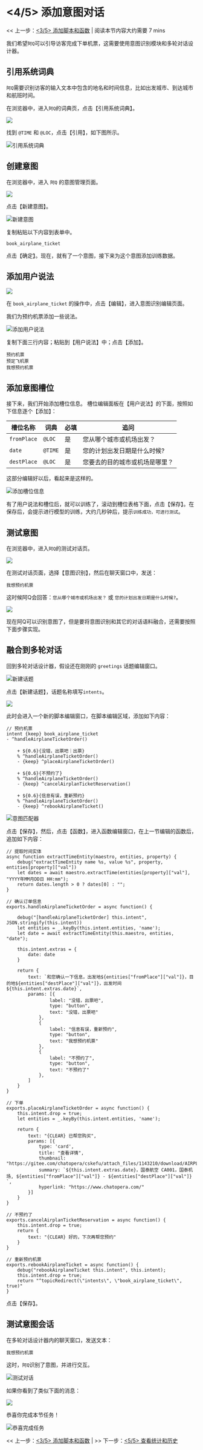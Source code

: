 <!-- markup:blank-line -->
# <4/5> 添加意图对话 

<< 上一步：[<3/5> 添加脚本和函数](/products/chatbot-platform/tutorials/3-add-scripts-function.html) | <i class="glyphicon glyphicon-time"></i>阅读本节内容大约需要 7 mins 

我们希望`阿Q`可以引导访客完成下单机票，这需要使用意图识别模块和多轮对话设计器。

## 引用系统词典

`阿Q`需要识别访客的输入文本中包含的地名和时间信息，比如出发城市、到达城市和航班时间。

在浏览器中，进入`阿Q`的词典页，点击【引用系统词典】。

![](../../../images/assets/screenshot_20230503115859.png)

找到 `@TIME` 和 `@LOC`，点击【引用】，如下图所示。

![引用系统词典](../../../images/products/platform/screenshot-20210915-134251.png)

## 创建意图

在浏览器中，进入 `阿Q` 的意图管理页面。

![](../../../images/assets/screenshot_20230503115641.png)

点击【新建意图】。

![新建意图](../../../images/products/platform/screenshot-20210914-013838.png)

复制粘贴以下内容到表单中。

```意图标识名
book_airplane_ticket
```

点击【确定】。现在，就有了一个意图，接下来为这个意图添加训练数据。

## 添加用户说法

![](../../../images/assets/screenshot_20230503120254.png)

在 `book_airplane_ticket` 的操作中，点击【编辑】，进入意图识别编辑页面。

我们为预约机票添加一些说法。

![添加用户说法](../../../images/products/platform/screenshot-20210915-163124.png)

复制下面三行内容；粘贴到【用户说法】中；点击【添加】。

```说法
预约机票
预定飞机票
我想预约机票
```

## 添加意图槽位

接下来，我们开始添加槽位信息。
槽位编辑面板在【用户说法】的下面，按照如下信息逐个【添加】：

| 槽位名称 | 词典 | 必填 | 追问 |
| --- | --- | --- | --- |
| `fromPlace` | `@LOC` | 是 | 您从哪个城市或机场出发？ |
| `date` | `@TIME` | 是 | 您的计划出发日期是什么时候? |
| `destPlace` | `@LOC` | 是 | 您要去的目的城市或机场是哪里？ |
<!-- markup:table-caption 添加槽位表单 -->

这部分编辑好以后，看起来是这样的。

![添加槽位信息](../../../images/products/platform/screenshot-20210914-015710.png)

有了用户说法和槽位后，就可以训练了，滚动到槽位表格下面，点击【保存】。在保存后，会提示进行模型的训练，大约几秒钟后，提示`训练成功，可进行测试`。

## 测试意图

在浏览器中，进入`阿Q`的测试对话页。

![](../../../images/assets/screenshot_20230503120725.png)

在测试对话页面，选择【意图识别】，然后在聊天窗口中，发送：

```文本
我想预约机票
```

这时候阿Q会回答：`您从哪个城市或机场出发？` 或 `您的计划出发日期是什么时候?`。

![](../../../images/assets/screenshot_20230503120924.png)

现在阿Q可以识别意图了，但是要将意图识别和其它的对话语料融合，还需要按照下面步骤实现。

## 融合到多轮对话

回到多轮对话设计器，假设还在刚刚的 `greetings` 话题编辑窗口。

![新建话题](../../../images/products/platform/screenshot-20210914-022010.png)


点击【新建话题】，话题名称填写`intents`。

![](../../../images/assets/screenshot_20230503121302.png)

此时会进入一个新的脚本编辑窗口，在脚本编辑区域，添加如下内容：

```脚本
// 预约机票 
intent {keep} book_airplane_ticket
- ^handleAirplaneTicketOrder()

    + ${0.6}{没错，出票吧｜出票}
    % ^handleAirplaneTicketOrder()
    - {keep} ^placeAirplaneTicketOrder()
    
    + ${0.6}{不预约了}
    % ^handleAirplaneTicketOrder()
    - {keep} ^cancelAirplanTicketReservation()
    
    + ${0.6}{信息有误，重新预约}
    % ^handleAirplaneTicketOrder()
    - {keep} ^rebookAirplaneTicket()
```

![意图匹配器](../../../images/products/platform/screenshot-20210915-135243.png)

点击【保存】，然后，点击【函数】，进入函数编辑窗口，在上一节编辑的函数后，追加如下内容：

```函数
// 提取时间实体
async function extractTimeEntity(maestro, entities, property) {
    debug("extractTimeEntity name %s, value %s", property, entities[property]["val"])
    let dates = await maestro.extractTime(entities[property]["val"], "YYYY年MM月DD日 HH:mm");
    return dates.length > 0 ? dates[0] : "";
}

// 确认订单信息
exports.handleAirplaneTicketOrder = async function() {

    debug("[handleAirplaneTicketOrder] this.intent", JSON.stringify(this.intent))
    let entities = _.keyBy(this.intent.entities, 'name');
    let date = await extractTimeEntity(this.maestro, entities, "date");

    this.intent.extras = {
        date: date
    }

    return {
        text: `和您确认一下信息，出发地${entities["fromPlace"]["val"]}，目的地${entities["destPlace"]["val"]}，出发时间${this.intent.extras.date}`,
        params: [{
                label: "没错，出票吧",
                type: "button",
                text: "没错，出票吧"
            },
            {
                label: "信息有误，重新预约",
                type: "button",
                text: "我想预约机票"
            },
            {
                label: "不预约了",
                type: "button",
                text: "不预约了"
            },
        ]
    }
}

// 下单
exports.placeAirplaneTicketOrder = async function() {
    this.intent.drop = true;
    let entities = _.keyBy(this.intent.entities, 'name');

    return {
        text: "{CLEAR} 已帮您购买",
        params: [{
            type: 'card',
            title: "查看详情",
            thumbnail: "https://gitee.com/chatopera/cskefu/attach_files/1143210/download/AIRPLANE_20220801113300.jpg",
            summary: `${this.intent.extras.date}，国泰航空 CA001，国泰机场, ${entities["fromPlace"]["val"]} - ${entities["destPlace"]["val"]} `,
            hyperlink: "https://www.chatopera.com/"
        }]
    }
}

// 不预约了
exports.cancelAirplanTicketReservation = async function() {
    this.intent.drop = true;
    return {
        text: "{CLEAR} 好的，下次再帮您预约"
    }
}

// 重新预约机票
exports.rebookAirplaneTicket = async function() {
    debug("rebookAirplaneTicket this.intent", this.intent);
    this.intent.drop = true;
    return "^topicRedirect(\"intents\", \"book_airplane_ticket\", true)"
}
```

点击【保存】。

## 测试意图会话

在多轮对话设计器内的聊天窗口，发送文本：

```文本
我想预约机票
```

这时，`阿Q`识别了意图，并进行交互。

![测试对话](../../../images/products/platform/screenshot-20210914-023036.png)

如果你看到了类似下面的消息：

![](../../../images/assets/screenshot_20230503121711.png)

恭喜你完成本节任务！

![恭喜完成任务](../../../images/products/platform/congr-20210913-195053.png) 

<< 上一步：[<3/5> 添加脚本和函数](/products/chatbot-platform/tutorials/3-add-scripts-function.html) | >> 下一步：[<5/5> 查看统计和历史](/products/chatbot-platform/tutorials/5-stats-history.html) 
